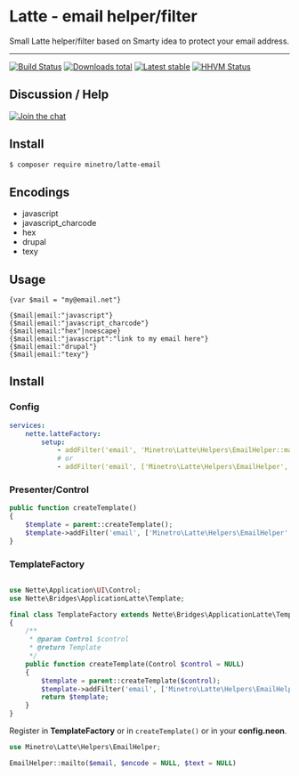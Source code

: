 # Latte - email helper/filter

Small Latte helper/filter based on Smarty idea to protect your email address.

-----

[![Build Status](https://travis-ci.org/minetro/latte-email.svg?branch=master)](https://travis-ci.org/minetro/latte-email)
[![Downloads total](https://img.shields.io/packagist/dt/minetro/latte-email.svg?style=flat)](https://packagist.org/packages/minetro/latte-email)
[![Latest stable](https://img.shields.io/packagist/v/minetro/latte-email.svg?style=flat)](https://packagist.org/packages/minetro/latte-email)
[![HHVM Status](https://img.shields.io/hhvm/minetro/latte-email.svg?style=flat)](http://hhvm.h4cc.de/package/minetro/latte-email)

## Discussion / Help

[![Join the chat](https://img.shields.io/gitter/room/minetro/nette.svg?style=flat-square)](https://gitter.im/minetro/nette?utm_source=badge&utm_medium=badge&utm_campaign=pr-badge&utm_content=badge)

## Install
```sh
$ composer require minetro/latte-email
```

## Encodings

* javascript
* javascript_charcode
* hex
* drupal
* texy

## Usage

```smarty
{var $mail = "my@email.net"}

{$mail|email:"javascript"}
{$mail|email:"javascript_charcode"}
{$mail|email:"hex"|noescape}
{$mail|email:"javascript":"link to my email here"}
{$mail|email:"drupal"}
{$mail|email:"texy"}
```

## Install

### Config

```yaml
services:
    nette.latteFactory:
        setup:
            - addFilter('email', 'Minetro\Latte\Helpers\EmailHelper::mailto')
            # or
            - addFilter('email', ['Minetro\Latte\Helpers\EmailHelper', 'mailto'])
```

### Presenter/Control

```php
public function createTemplate() 
{
    $template = parent::createTemplate();
    $template->addFilter('email', ['Minetro\Latte\Helpers\EmailHelper', 'mailto']);
}
```

### TemplateFactory

```php

use Nette\Application\UI\Control;
use Nette\Bridges\ApplicationLatte\Template;

final class TemplateFactory extends Nette\Bridges\ApplicationLatte\TemplateFactory
{
    /**
     * @param Control $control
     * @return Template
     */
    public function createTemplate(Control $control = NULL)
    {
        $template = parent::createTemplate($control);
        $template->addFilter('email', ['Minetro\Latte\Helpers\EmailHelper', 'mailto']);
        return $template;
    }
}
```

Register in **TemplateFactory** or in `createTemplate()` or in your **config.neon**.

```php
use Minetro\Latte\Helpers\EmailHelper;

EmailHelper::mailto($email, $encode = NULL, $text = NULL)
```
